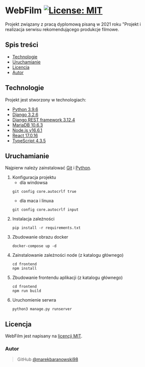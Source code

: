 # WebFilm [![License: MIT](https://img.shields.io/badge/License-MIT-yellow.svg)](https://opensource.org/licenses/MIT)
Projekt związany z pracą dyplomową pisaną w 2021 roku "Projekt i realizacja serwisu rekomendującego produkcje filmowe.

## Spis treści
* [Technologie](#technologie)
* [Uruchamianie](#uruchamianie)
* [Licencja](#licencja)
* [Autor](#autor)

## Technologie
Projekt jest stworzony w technologiach:
* [Python 3.9.6](https://www.python.org/)
* [Django 3.2.6](https://www.djangoproject.com)
* [Django REST framework 3.12.4](https://www.django-rest-framework.org)
* [MariaDB 10.6.3](https://mariadb.com)
* [Node.js v16.6.1](https://nodejs.org)
* [React 17.0.16](https://reactjs.org)
* [TypeScript 4.3.5](https://www.typescriptlang.org)

## Uruchamianie
Najpierw należy zainstalować [Git](https://git-scm.com) i [Python](https://www.python.org/).
1. Konfiguracja projektu
   - dla windowsa
    ```shell script
    git config core.autocrlf true
    ```
   - dla maca i linuxa
    ```shell script
    git config core.autocrlf input
    ```
2. Instalacja zależności
    ```shell script
    pip install -r requirements.txt
    ```
3. Zbudowanie obrazu docker
    ```shell script
    docker-compose up -d
    ```
4. Zainstalowanie zależności node (z katalogu głównego)
   ```shell script
   cd frontend
   npm install
   ```
5. Zbudowanie frontendu aplikacji (z katalogu głównego)
   ```shell script
   cd frontend
   npm run build
   ```
6. Uruchomienie serwra
    ```shell script
    python3 manage.py runserver
    ```
## Licencja
WebFilm jest napisany na [licencji MIT](LICENSE).

### Autor
> GitHub [@marekbaranowski98](https://github.com/marekbaranowski98)
